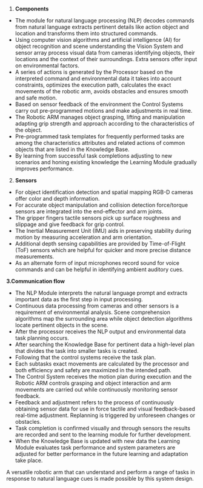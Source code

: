 ﻿1. **Components**
- The module for natural language processing (NLP) decodes commands from natural language extracts pertinent details like action object and location and transforms them into structured commands.
- Using computer vision algorithms and artificial intelligence (AI) for object recognition and scene understanding the Vision System and sensor array process visual data from cameras identifying objects, their locations and the context of their surroundings. Extra sensors offer input on environmental factors.
- A series of actions is generated by the Processor based on the interpreted command and environmental data it takes into account constraints, optimizes the execution path, calculates the exact movements of the robotic arm, avoids obstacles and ensures smooth and safe motion.
- Based on sensor feedback of the environment the Control Systems carry out pre-programmed motions and make adjustments in real time.
- The Robotic ARM manages object grasping, lifting and manipulation adapting grip strength and approach according to the characteristics of the object.
- Pre-programmed task templates for frequently performed tasks are among the characteristics attributes and related actions of common objects that are listed in the Knowledge Base.
- By learning from successful task completions adjusting to new scenarios and honing existing knowledge the Learning Module gradually improves performance.
2. **Sensors**
- For object identification detection and spatial mapping RGB-D cameras offer color and depth information.
- For accurate object manipulation and collision detection force/torque sensors are integrated into the end-effector and arm joints.
- The gripper fingers tactile sensors pick up surface roughness and slippage and give feedback for grip control.
- The Inertial Measurement Unit (IMU) aids in preserving stability during motion by measuring acceleration and arm orientation.
- Additional depth sensing capabilities are provided by Time-of-Flight (ToF) sensors which are helpful for quicker and more precise distance measurements.
- As an alternate form of input microphones record sound for voice commands and can be helpful in identifying ambient auditory cues.

**3.Communication flow**

- The NLP Module interprets the natural language prompt and extracts important data as the first step in input processing.
- Continuous data processing from cameras and other sensors is a requirement of environmental analysis. Scene comprehension algorithms map the surrounding area while object detection algorithms locate pertinent objects in the scene.
- After the processor receives the NLP output and environmental data task planning occurs.
- After searching the Knowledge Base for pertinent data a high-level plan that divides the task into smaller tasks is created.
- Following that the control systems receive the task plan.
- Each subtasks exact movements are calculated by the processor and both efficiency and safety are maximized in the intended path.
- The Control System receives the motion plan during execution and the Robotic ARM controls grasping and object interaction and arm movements are carried out while continuously monitoring sensor feedback.
- Feedback and adjustment refers to the process of continuously obtaining sensor data for use in force tactile and visual feedback-based real-time adjustment. Replanning is triggered by unforeseen changes or obstacles.
- Task completion is confirmed visually and through sensors the results are recorded and sent to the learning module for further development.
- When the Knowledge Base is updated with new data the Learning Module evaluates task performance and system parameters are adjusted for better performance in the future learning and adaptation take place.

A versatile robotic arm that can understand and perform a range of tasks in response to natural language cues is made possible by this system design.
